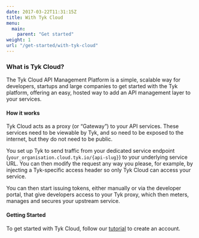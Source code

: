 ```yaml
---
date: 2017-03-22T11:31:15Z
title: With Tyk Cloud
menu: 
  main:
    parent: "Get started"
weight: 1
url: "/get-started/with-tyk-cloud"
---
```


### What is Tyk Cloud?
 
The Tyk Cloud API Management Platform is a simple, scalable way for developers, startups and large companies to get started with the Tyk platform, offering an easy, hosted way to add an API management layer to your services.

#### How it works
Tyk Cloud acts as a proxy (or “Gateway”) to your API services. These services need to be viewable by Tyk, and so need to be exposed to the internet, but they do not need to be public.

You set up Tyk to send traffic from your dedicated service endpoint (`your_organisation.cloud.tyk.io/{api-slug}`) to your underlying service URL. You can then modify the request any way you please, for example, by injecting a Tyk-specific access header so only Tyk Cloud can access your service.

You can then start issuing tokens, either manually or via the developer portal, that give developers access to your Tyk proxy, which then meters, manages and secures your upstream service.


#### Getting Started

To get started with Tyk Cloud, follow our [tutorial][1] to create an account.

 [1]: /docs/get-started/with-tyk-cloud/create-an-account/